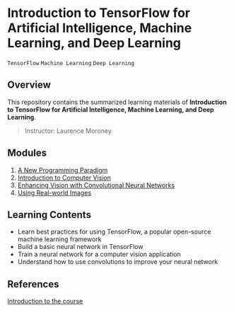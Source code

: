# Introduction to TensorFlow for Artificial Intelligence, Machine Learning, and Deep Learning

`TensorFlow` `Machine Learning` `Deep Learning`

## Overview
This repository contains the summarized learning materials of **Introduction to TensorFlow for Artificial Intelligence, Machine Learning, and Deep Learning**.

> Instructor: Laurence Moroney

## Modules
1. [A New Programming Paradigm](./week01)
2. [Introduction to Computer Vision](./week02)
3. [Enhancing Vision with Convolutional Neural Networks](./week03)
4. [Using Real-world Images](./week04)

## Learning Contents
- Learn best practices for using TensorFlow, a popular open-source machine learning framework
- Build a basic neural network in TensorFlow
- Train a neural network for a computer vision application
- Understand how to use convolutions to improve your neural network

## References
[Introduction to the course](https://www.coursera.org/learn/introduction-tensorflow)
